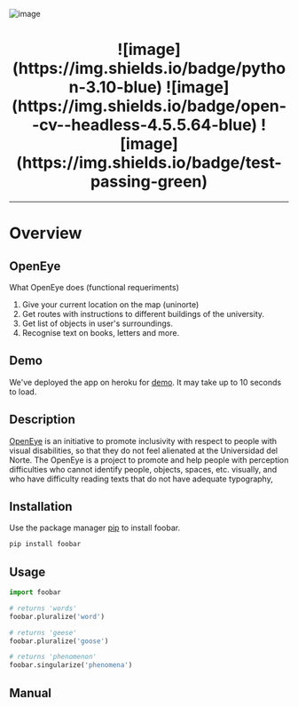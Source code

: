 ![image](https://user-images.githubusercontent.com/84251099/171055617-0ee90cc0-5b90-416c-803d-6dbdffe5fd4f.png)

<h1 align="center">
      ![image](https://img.shields.io/badge/python-3.10-blue) ![image](https://img.shields.io/badge/open--cv--headless-4.5.5.64-blue) ![image]    (https://img.shields.io/badge/test-passing-green)

</h1>

-----------------------------------------------------

# Overview

## OpenEye

What OpenEye does (functional requeriments)
1. Give your current location on the map (uninorte)
2. Get routes with instructions to different buildings of the university.
3. Get list of objects in user's surroundings.
4. Recognise text on books, letters and more.

## Demo
We've deployed the app on heroku for [demo](https://blindaigps.herokuapp.com/). It may take up to 10 seconds to load.

## Description
[OpenEye](https://blindaigps.herokuapp.com/) is an initiative to promote inclusivity with respect to people with visual disabilities, so that they do not feel alienated at the Universidad del Norte. The OpenEye is a project to promote and help people with perception difficulties who cannot identify people, objects, spaces, etc. visually, and who have difficulty reading texts that do not have adequate typography,

## Installation

Use the package manager [pip](https://pip.pypa.io/en/stable/) to install foobar.

```bash
pip install foobar
```

## Usage

```python
import foobar

# returns 'words'
foobar.pluralize('word')

# returns 'geese'
foobar.pluralize('goose')

# returns 'phenomenon'
foobar.singularize('phenomena')
```

## Manual
